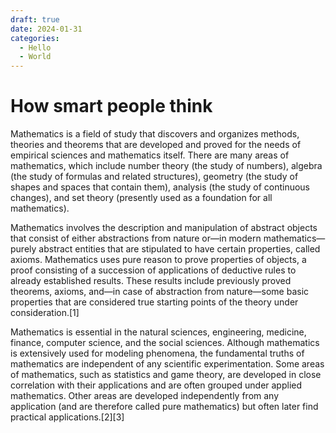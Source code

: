 ```yaml
---
draft: true 
date: 2024-01-31 
categories:
  - Hello
  - World
---
```


# How smart people think

Mathematics is a field of study that discovers and organizes methods, theories and theorems that are developed and proved for the needs of empirical sciences and mathematics itself. There are many areas of mathematics, which include number theory (the study of numbers), algebra (the study of formulas and related structures), geometry (the study of shapes and spaces that contain them), analysis (the study of continuous changes), and set theory (presently used as a foundation for all mathematics).

Mathematics involves the description and manipulation of abstract objects that consist of either abstractions from nature or—in modern mathematics—purely abstract entities that are stipulated to have certain properties, called axioms. Mathematics uses pure reason to prove properties of objects, a proof consisting of a succession of applications of deductive rules to already established results. These results include previously proved theorems, axioms, and—in case of abstraction from nature—some basic properties that are considered true starting points of the theory under consideration.[1]

Mathematics is essential in the natural sciences, engineering, medicine, finance, computer science, and the social sciences. Although mathematics is extensively used for modeling phenomena, the fundamental truths of mathematics are independent of any scientific experimentation. Some areas of mathematics, such as statistics and game theory, are developed in close correlation with their applications and are often grouped under applied mathematics. Other areas are developed independently from any application (and are therefore called pure mathematics) but often later find practical applications.[2][3]